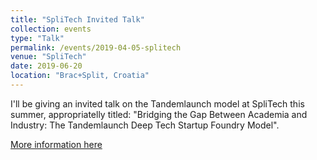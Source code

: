 ```yaml
---
title: "SpliTech Invited Talk"
collection: events
type: "Talk"
permalink: /events/2019-04-05-splitech
venue: "SpliTech"
date: 2019-06-20
location: "Brac+Split, Croatia"
---
```


I'll be giving an invited talk on the Tandemlaunch model at SpliTech this summer, appropriatelly titled: "Bridging the Gap Between Academia and Industry: The Tandemlaunch Deep Tech Startup Foundry Model".

[More information here](http://2019.splitech.org/)


